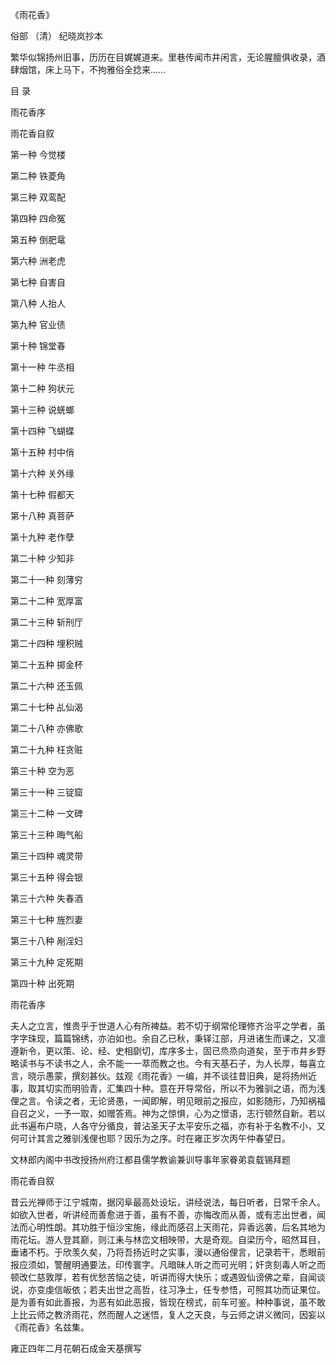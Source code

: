 《雨花香》

俗部 （清） 纪晓岚抄本

繁华似锦扬州旧事，历历在目娓娓道来。里巷传闻市井闲言，无论腥膻俱收录，酒肆烟馆，床上马下，不拘雅俗全捻来……

目 录

雨花香序

雨花香自叙

第一种 今觉楼

第二种 铁菱角

第三种 双鸾配

第四种 四命冤

第五种 倒肥鼋

第六种 洲老虎

第七种 自害自

第八种 人抬人

第九种 官业债

第十种 锦堂春

第十一种 牛丞相

第十二种 狗状元

第十三种 说蜣螂

第十四种 飞蝴蝶

第十五种 村中俏

第十六种 关外缘

第十七种 假都天

第十八种 真菩萨

第十九种 老作孽

第二十种 少知非

第二十一种 刻薄穷

第二十二种 宽厚富

第二十三种 斩刑厅

第二十四种 埋积贼

第二十五种 掷金杯

第二十六种 还玉佩

第二十七种 乩仙渴

第二十八种 亦佛歌

第二十九种 枉贪赃

第三十种 空为恶

第三十一种 三锭窟

第三十二种 一文碑

第三十三种 晦气船

第三十四种 魂灵带

第三十五种 得会银

第三十六种 失春酒

第三十七种 旌烈妻

第三十八种 剐淫妇

第三十九种 定死期

第四十种 出死期

雨花香序

夫人之立言，惟贵乎于世道人心有所裨益。若不切于纲常伦理修齐治平之学者，虽字字珠现，篇篇锦绣，亦泊如也。余自乙已秋，秉铎江部，月进诸生而课之，又凛遵新令，更以策、论、经、史相劘切，库序多士，固已烝烝向道矣，至于市井乡野略读书与不读书之人，余不能一一萃而教之也。今有天基石子，为人长厚，每喜立言，晓示愚蒙，撰刻甚伙。兹观《雨花香》一编，并不谈往昔旧典，是将扬州近事，取其切实而明验青，汇集四十种。意在开导常俗，所以不为雅驯之语，而为浅俚之言。令读之者，无论贤愚，一闻即解，明见眼前之报应，如影随形，乃知祸福自召之义，一予一取，如赠答焉。神为之惊惧，心为之憬语，志行顿然自新。若以此书遍布户晓，人各守分循良，普沾圣天子太平安乐之福，亦有补于名教不小，又何可计其言之雅驯浅俚也耶？因乐为之序。时在雍正岁次丙午仲春望日。

文林郎内阁中书改授扬州府江都县儒学教谕兼训导事年家眷弟袁载锡拜题

雨花香自叙

昔云光禅师于江宁城南，据冈阜最高处设坛，讲经说法，每日听者，日常千余人。如欲入世者，听讲经而善愈进于善，虽有不善，亦悔改而从善，或有志出世者，闻法而心明性朗。其功胜于恒沙宝施，缘此而感召上天雨花，异香远袭，后名其地为雨花坛。游人登其巅，则江耒与林峦文相映带，大是奇观。自梁历今，昭然耳目，垂诸不朽。于欣羡久矣，乃将吾扬近时之实事，漫以通俗俚言，记录若干，悉眼前报应须如，警醒明通要法，印传寰字。凡暗昧人听之而可光明；奸贪刻毒人听之而顿改仁慈敦厚，若有优愁苦恼之徒，听讲而得大快乐；或遇毁仙谤佛之辈，自闻谈说，亦变虔信皈依；若夫出世之高哲，往习净土，任专参悟，可照其功而证果位。是为善有如此善报，为恶有如此恶报，皆现在榜式，前车可鉴。种种事说，虽不敢上比云师之教济雨花，然而醒人之迷悟，复人之天良，与云师之讲义微同，因妄以《雨花香》名兹集。

雍正四年二月花朝石成金天基撰写